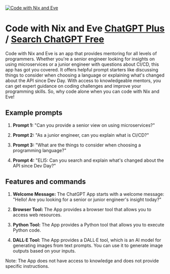 
[![Code with Nix and Eve](https://files.oaiusercontent.com/file-5iWcTqgWFTwDy0yjnUxjkNNc?se=2123-10-16T20%3A23%3A38Z&sp=r&sv=2021-08-06&sr=b&rscc=max-age%3D31536000%2C%20immutable&rscd=attachment%3B%20filename%3De8026ac6-3b0e-41ab-92bb-a098e9206be1.png&sig=6A%2Bjq4nl%2BOLr5fn%2B/whjzvfQfETDMNvYjzyVl9qnySo%3D)](https://chat.openai.com/g/g-saTEGjWrm-code-with-nix-and-eve)

# Code with Nix and Eve [ChatGPT Plus](https://chat.openai.com/g/g-saTEGjWrm-code-with-nix-and-eve) / [Search ChatGPT Free](https://gptcall.net/index.html#/?search=Code%20with%20Nix%20and%20Eve)

Code with Nix and Eve is an app that provides mentoring for all levels of programmers. Whether you're a senior engineer looking for insights on using microservices or a junior engineer with questions about CI/CD, this app has got you covered. It offers helpful prompt starters like discussing things to consider when choosing a language or explaining what's changed about the API since Dev Day. With access to knowledgeable mentors, you can get expert guidance on coding challenges and improve your programming skills. So, why code alone when you can code with Nix and Eve!

## Example prompts

1. **Prompt 1:** "Can you provide a senior view on using microservices?"

2. **Prompt 2:** "As a junior engineer, can you explain what is CI/CD?"

3. **Prompt 3:** "What are the things to consider when choosing a programming language?"

4. **Prompt 4:** "ELI5: Can you search and explain what's changed about the API since Dev Day?"

## Features and commands

1. **Welcome Message:** The ChatGPT App starts with a welcome message: "Hello! Are you looking for a senior or junior engineer's insight today?"

2. **Browser Tool:** The App provides a browser tool that allows you to access web resources.

3. **Python Tool:** The App provides a Python tool that allows you to execute Python code.

4. **DALL·E Tool:** The App provides a DALL·E tool, which is an AI model for generating images from text prompts. You can use it to generate image outputs based on your inputs.

Note: The App does not have access to knowledge and does not provide specific instructions.


